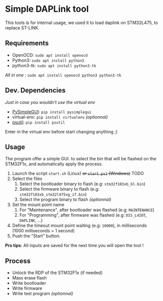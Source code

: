 # Simple DAPLink tool

This tools is for internal usage, we used it to load daplink on STM32L475, to replace ST-LINK.

## Requirements
  - OpenOCD: `sudo apt install openocd`
  - Python3: `sudo apt install python3`
  - python3-tk: `sudo apt install python3-tk`

_All in one_ : `sudo apt install openocd python3 python3-tk` 

## Dev. Dependencies
_Just in case you wouldn't use the virtual env_
  - [PySimpleGUI](https://pysimplegui.readthedocs.io/en/latest/): `pip install pysimplegui`
  - virtual-env: `pip install virtualenv` _(optionnal)_
  - [psutil](https://psutil.readthedocs.io/en/latest/): `pip install psutil`

Enter in the virtual env before start changing anything ;)

## Usage

The program offer a simple GUI. to select the bin that will be flashed on the STM32F1x, and automatically apply the process.

  1. Launch the script `start.sh` (Linux) ~~or `start.ps1` (Windows)~~ TODO
  2. Select the files
     1. Select the bootloader binary to flash (e.g: `stm32f103xb_bl.bin`)
     2. Select the firmware binary to flash (e.g: `stm32f103xb_stm32l475vg_if.bin`)
     3. Select the program binary to flash _(optionnal)_
  3. Set the mount point name
     1. For "Maintenance", after bootloader was flashed (e.g: `MAINTENANCE`)
     2. For "Programming", after firmware was flashed (e.g: `DIS_L4IOT`, `DAPLINK`, ...)
  4. Define the timeout mount point waiting (e.g: `10000`), in milliseconds (1000 milliseconds = 1 second)
  5. Push the "Start" button.

**Pro tips**: All inputs are saved for the next time you will open the tool !


## Process
  * Unlock the RDP of the STM32F1x (if needed)
  * Mass erase flash
  * Write bootloader
  * Write firmware
  * Write test program _(optionnal)_
